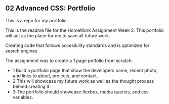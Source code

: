 ## 02 Advanced CSS:  Portfolio

This is a repo for my portfolio

This is the readme file for the HomeWork Assignment Week 2. This portfolio will act as the place for me to save all future work.

Creating code that follows accesibility standards and is optimized for search engines

The assignment was to create a 1 page potfolio from scratch.

- 1 Build a portfolio page that show the developers name, recent photo, and links to about, projects, and contact.
- 2 This will showcase my future work as well as the thought process behind creating it.
- 3 The portfolio should showcase flexbox, media queries, and css variables.

 


